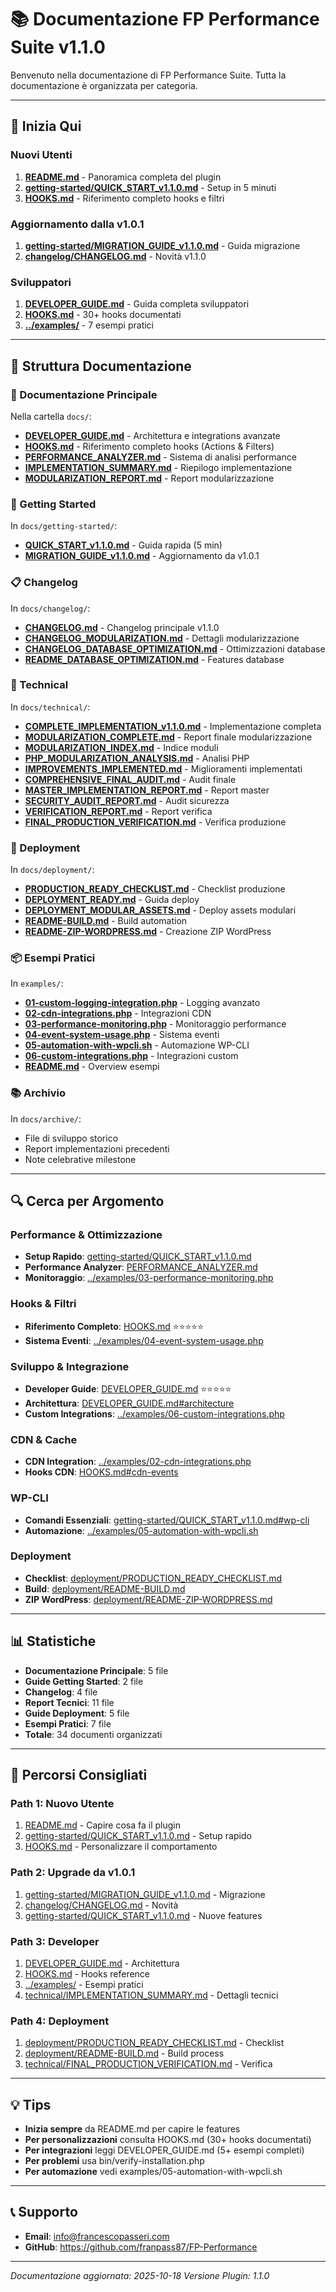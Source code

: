 # 📚 Documentazione FP Performance Suite v1.1.0

Benvenuto nella documentazione di FP Performance Suite. Tutta la documentazione è organizzata per categoria.

---

## 🎯 Inizia Qui

### Nuovi Utenti
1. **[README.md](../README.md)** - Panoramica completa del plugin
2. **[getting-started/QUICK_START_v1.1.0.md](getting-started/QUICK_START_v1.1.0.md)** - Setup in 5 minuti
3. **[HOOKS.md](HOOKS.md)** - Riferimento completo hooks e filtri

### Aggiornamento dalla v1.0.1
1. **[getting-started/MIGRATION_GUIDE_v1.1.0.md](getting-started/MIGRATION_GUIDE_v1.1.0.md)** - Guida migrazione
2. **[changelog/CHANGELOG.md](changelog/CHANGELOG.md)** - Novità v1.1.0

### Sviluppatori
1. **[DEVELOPER_GUIDE.md](DEVELOPER_GUIDE.md)** - Guida completa sviluppatori
2. **[HOOKS.md](HOOKS.md)** - 30+ hooks documentati
3. **[../examples/](../examples/)** - 7 esempi pratici

---

## 📂 Struttura Documentazione

### 📖 Documentazione Principale
Nella cartella `docs/`:
- **[DEVELOPER_GUIDE.md](DEVELOPER_GUIDE.md)** - Architettura e integrations avanzate
- **[HOOKS.md](HOOKS.md)** - Riferimento completo hooks (Actions & Filters)
- **[PERFORMANCE_ANALYZER.md](PERFORMANCE_ANALYZER.md)** - Sistema di analisi performance
- **[IMPLEMENTATION_SUMMARY.md](IMPLEMENTATION_SUMMARY.md)** - Riepilogo implementazione
- **[MODULARIZATION_REPORT.md](MODULARIZATION_REPORT.md)** - Report modularizzazione

### 🚀 Getting Started
In `docs/getting-started/`:
- **[QUICK_START_v1.1.0.md](getting-started/QUICK_START_v1.1.0.md)** - Guida rapida (5 min)
- **[MIGRATION_GUIDE_v1.1.0.md](getting-started/MIGRATION_GUIDE_v1.1.0.md)** - Aggiornamento da v1.0.1

### 📋 Changelog
In `docs/changelog/`:
- **[CHANGELOG.md](changelog/CHANGELOG.md)** - Changelog principale v1.1.0
- **[CHANGELOG_MODULARIZATION.md](changelog/CHANGELOG_MODULARIZATION.md)** - Dettagli modularizzazione
- **[CHANGELOG_DATABASE_OPTIMIZATION.md](changelog/CHANGELOG_DATABASE_OPTIMIZATION.md)** - Ottimizzazioni database
- **[README_DATABASE_OPTIMIZATION.md](changelog/README_DATABASE_OPTIMIZATION.md)** - Features database

### 🔧 Technical
In `docs/technical/`:
- **[COMPLETE_IMPLEMENTATION_v1.1.0.md](technical/COMPLETE_IMPLEMENTATION_v1.1.0.md)** - Implementazione completa
- **[MODULARIZATION_COMPLETE.md](technical/MODULARIZATION_COMPLETE.md)** - Report finale modularizzazione
- **[MODULARIZATION_INDEX.md](technical/MODULARIZATION_INDEX.md)** - Indice moduli
- **[PHP_MODULARIZATION_ANALYSIS.md](technical/PHP_MODULARIZATION_ANALYSIS.md)** - Analisi PHP
- **[IMPROVEMENTS_IMPLEMENTED.md](technical/IMPROVEMENTS_IMPLEMENTED.md)** - Miglioramenti implementati
- **[COMPREHENSIVE_FINAL_AUDIT.md](technical/COMPREHENSIVE_FINAL_AUDIT.md)** - Audit finale
- **[MASTER_IMPLEMENTATION_REPORT.md](technical/MASTER_IMPLEMENTATION_REPORT.md)** - Report master
- **[SECURITY_AUDIT_REPORT.md](technical/SECURITY_AUDIT_REPORT.md)** - Audit sicurezza
- **[VERIFICATION_REPORT.md](technical/VERIFICATION_REPORT.md)** - Report verifica
- **[FINAL_PRODUCTION_VERIFICATION.md](technical/FINAL_PRODUCTION_VERIFICATION.md)** - Verifica produzione

### 🚀 Deployment
In `docs/deployment/`:
- **[PRODUCTION_READY_CHECKLIST.md](deployment/PRODUCTION_READY_CHECKLIST.md)** - Checklist produzione
- **[DEPLOYMENT_READY.md](deployment/DEPLOYMENT_READY.md)** - Guida deploy
- **[DEPLOYMENT_MODULAR_ASSETS.md](deployment/DEPLOYMENT_MODULAR_ASSETS.md)** - Deploy assets modulari
- **[README-BUILD.md](deployment/README-BUILD.md)** - Build automation
- **[README-ZIP-WORDPRESS.md](deployment/README-ZIP-WORDPRESS.md)** - Creazione ZIP WordPress

### 📦 Esempi Pratici
In `examples/`:
- **[01-custom-logging-integration.php](../examples/01-custom-logging-integration.php)** - Logging avanzato
- **[02-cdn-integrations.php](../examples/02-cdn-integrations.php)** - Integrazioni CDN
- **[03-performance-monitoring.php](../examples/03-performance-monitoring.php)** - Monitoraggio performance
- **[04-event-system-usage.php](../examples/04-event-system-usage.php)** - Sistema eventi
- **[05-automation-with-wpcli.sh](../examples/05-automation-with-wpcli.sh)** - Automazione WP-CLI
- **[06-custom-integrations.php](../examples/06-custom-integrations.php)** - Integrazioni custom
- **[README.md](../examples/README.md)** - Overview esempi

### 📚 Archivio
In `docs/archive/`:
- File di sviluppo storico
- Report implementazioni precedenti
- Note celebrative milestone

---

## 🔍 Cerca per Argomento

### Performance & Ottimizzazione
- **Setup Rapido**: [getting-started/QUICK_START_v1.1.0.md](getting-started/QUICK_START_v1.1.0.md)
- **Performance Analyzer**: [PERFORMANCE_ANALYZER.md](PERFORMANCE_ANALYZER.md)
- **Monitoraggio**: [../examples/03-performance-monitoring.php](../examples/03-performance-monitoring.php)

### Hooks & Filtri
- **Riferimento Completo**: [HOOKS.md](HOOKS.md) ⭐⭐⭐⭐⭐
- **Sistema Eventi**: [../examples/04-event-system-usage.php](../examples/04-event-system-usage.php)

### Sviluppo & Integrazione
- **Developer Guide**: [DEVELOPER_GUIDE.md](DEVELOPER_GUIDE.md) ⭐⭐⭐⭐⭐
- **Architettura**: [DEVELOPER_GUIDE.md#architecture](DEVELOPER_GUIDE.md)
- **Custom Integrations**: [../examples/06-custom-integrations.php](../examples/06-custom-integrations.php)

### CDN & Cache
- **CDN Integration**: [../examples/02-cdn-integrations.php](../examples/02-cdn-integrations.php)
- **Hooks CDN**: [HOOKS.md#cdn-events](HOOKS.md)

### WP-CLI
- **Comandi Essenziali**: [getting-started/QUICK_START_v1.1.0.md#wp-cli](getting-started/QUICK_START_v1.1.0.md)
- **Automazione**: [../examples/05-automation-with-wpcli.sh](../examples/05-automation-with-wpcli.sh)

### Deployment
- **Checklist**: [deployment/PRODUCTION_READY_CHECKLIST.md](deployment/PRODUCTION_READY_CHECKLIST.md)
- **Build**: [deployment/README-BUILD.md](deployment/README-BUILD.md)
- **ZIP WordPress**: [deployment/README-ZIP-WORDPRESS.md](deployment/README-ZIP-WORDPRESS.md)

---

## 📊 Statistiche

- **Documentazione Principale**: 5 file
- **Guide Getting Started**: 2 file
- **Changelog**: 4 file
- **Report Tecnici**: 11 file
- **Guide Deployment**: 5 file
- **Esempi Pratici**: 7 file
- **Totale**: 34 documenti organizzati

---

## 🎯 Percorsi Consigliati

### Path 1: Nuovo Utente
1. [README.md](../README.md) - Capire cosa fa il plugin
2. [getting-started/QUICK_START_v1.1.0.md](getting-started/QUICK_START_v1.1.0.md) - Setup rapido
3. [HOOKS.md](HOOKS.md) - Personalizzare il comportamento

### Path 2: Upgrade da v1.0.1
1. [getting-started/MIGRATION_GUIDE_v1.1.0.md](getting-started/MIGRATION_GUIDE_v1.1.0.md) - Migrazione
2. [changelog/CHANGELOG.md](changelog/CHANGELOG.md) - Novità
3. [getting-started/QUICK_START_v1.1.0.md](getting-started/QUICK_START_v1.1.0.md) - Nuove features

### Path 3: Developer
1. [DEVELOPER_GUIDE.md](DEVELOPER_GUIDE.md) - Architettura
2. [HOOKS.md](HOOKS.md) - Hooks reference
3. [../examples/](../examples/) - Esempi pratici
4. [technical/IMPLEMENTATION_SUMMARY.md](technical/IMPLEMENTATION_SUMMARY.md) - Dettagli tecnici

### Path 4: Deployment
1. [deployment/PRODUCTION_READY_CHECKLIST.md](deployment/PRODUCTION_READY_CHECKLIST.md) - Checklist
2. [deployment/README-BUILD.md](deployment/README-BUILD.md) - Build process
3. [technical/FINAL_PRODUCTION_VERIFICATION.md](technical/FINAL_PRODUCTION_VERIFICATION.md) - Verifica

---

## 💡 Tips

- **Inizia sempre** da README.md per capire le features
- **Per personalizzazioni** consulta HOOKS.md (30+ hooks documentati)
- **Per integrazioni** leggi DEVELOPER_GUIDE.md (5+ esempi completi)
- **Per problemi** usa bin/verify-installation.php
- **Per automazione** vedi examples/05-automation-with-wpcli.sh

---

## 📞 Supporto

- **Email**: info@francescopasseri.com
- **GitHub**: https://github.com/franpass87/FP-Performance

---

*Documentazione aggiornata: 2025-10-18*
*Versione Plugin: 1.1.0*
